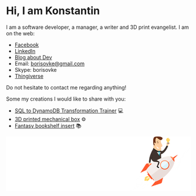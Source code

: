 # Hi, I am Konstantin
I am a software developer, a manager, a writer and 3D print evangelist.
I am on the web:

 - [Facebook](https://www.facebook.com/konstantin.borisov.121)
 - [LinkedIn](https://www.linkedin.com/in/borisovke/)
 - [Blog about Dev](http://bukov_net.livejournal.com/)
 - Email: borisovke@gmail.com
 - Skype: borisovke
 - [Thingiverse](https://www.thingiverse.com/kborisov/designs)

Do not hesitate to contact me regarding anything!

Some my creations I would like to share with you:
- [SQL to DynamoDB Transformation Trainer](https://bukov-ka.github.io/dynamodb/) :computer:
- [3D printed mechanical box](https://www.reddit.com/r/3Dprinting/comments/haq0gu/i_created_a_3d_printed_mechanical_box_inspired_by/) :gear:
- [Fantasy bookshelf insert](https://www.thingiverse.com/thing:3270390) :books:

![alt text](https://github.com/bukov-ka/bukov-ka/blob/master/assets/logodesign-pixabay.png?raw=true "Author: iEvolutionGmbH from Pixabay")